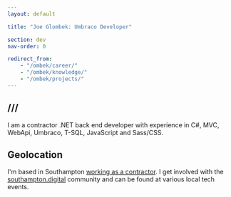 ```yaml
---
layout: default

title: "Joe Glombek: Umbraco Developer"

section: dev
nav-order: 0

redirect_from:
    - "/ombek/career/"
    - "/ombek/knowledge/"
    - "/ombek/projects/"
---
```


## /// <summary>
I am a contractor .NET back end developer with experience in C#, MVC, WebApi, Umbraco, T-SQL, JavaScript and Sass/CSS.

## Geolocation
I'm based in Southampton [working as a contractor](https://rockdove.uk). I get involved with the [southampton.digital](https://southampton.digital) community and can be found at various local tech events.
